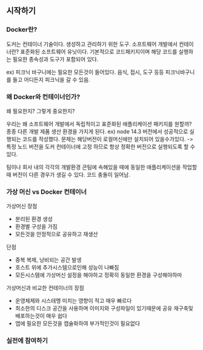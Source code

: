 ## 시작하기

### Docker란?

도커는 컨테이너 기술이다. 생성하고 관리하기 위한 도구.
소프트웨어 개발에서 컨테이너란? 표준화된 소프트웨어 유닛이다.
기본적으로 코드패키지이며 해당 코드를 실행하는 필요한 종속성과 도구가 포함되어 있다.

ex) 피크닉 바구니에는 필요한 모든것이 들어있다. 음식, 접시, 도구 등등 피크닉바구니를 들고 어디든지 피크닉을 갈 수 있음.

### 왜 Docker와 컨테이너인가?

왜 필요한지? 그렇게 중요한지?

우리는 왜 소프트웨어 개발에서 독립적이고 표준화된 애플리케이션 패키지를 원할까?
종종 다른 개발 제품 생산 환경을 가지게 된다. ex) node 14.3 버전에서 성공적으로 실행되는 코드를 작성했다. 문제는 해당버전이 로컬머신에만 설치되어 있을수가있다.
-> 특정 노드 버전을 도커 컨테이너에 고정 하므로 항상 정확한 버전으로 실행되도록 할 수 있다.

팀이나 회사 내의 각각의 개발환경 큰팀에 속해있을 때에 동일한 애플리케이션을 작업할 때 버전이 다른 경우가 생길 수 있다. 코드 충돌이 일어남.

### 가상 머신 vs Docker 컨테이너

가상머신
장점

- 분리된 환경 생성
- 환경별 구성을 가짐
- 모든것을 안정적으로 공유하고 재생산

단점

- 중복 복제, 낭비되는 공간 발생
- 호스트 위에 추가시스템으로인해 성능이 나빠짐
- 모든시스템에 가상머신 설정을 해야하고 정확히 동일한 환경을 구성해야하마

가상머신과 비교한 컨테이너의 장점

- 운영체제와 시스테멩 미치는 영향이 적고 매우 빠르다
- 최소한의 디스크 공간을 사용하며 이미지와 구성파일이 있기때문에 공유 재구축및 배포하는것이 매우 쉽다
- 앱에 필요한 모든것을 캡슐화하여 부가적인것이 필요없다

### 실전에 참여하기
